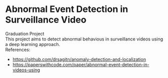 # Abnormal Event Detection in Surveillance Video
 Graduation Project <br>
This project aims to detect abnormal behavious in surveillance videos using a deep learning approach. <br>
References:
- https://github.com/drsagitn/anomaly-detection-and-localization
- https://paperswithcode.com/paper/abnormal-event-detection-in-videos-using
